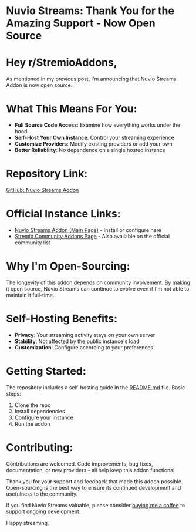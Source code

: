 # Nuvio Streams: Thank You for the Amazing Support - Now Open Source

# Hey r/StremioAddons,

As mentioned in my previous post, I'm announcing that Nuvio Streams Addon is now open source.

# What This Means For You:

* **Full Source Code Access**: Examine how everything works under the hood
* **Self-Host Your Own Instance**: Control your streaming experience
* **Customize Providers**: Modify existing providers or add your own
* **Better Reliability**: No dependence on a single hosted instance

# Repository Link:

[GitHub: Nuvio Streams Addon](https://github.com/tapframe/NuvioStreamsAddon)

# Official Instance Links:

* [Nuvio Streams Addon (Main Page)](https://nuvioaddon.vercel.app) \- Install or configure here
* [Stremio Community Addons Page](https://beta.stremio-addons.net/addons/nuvio-streams) \- Also available on the official community list

# Why I'm Open-Sourcing:

The longevity of this addon depends on community involvement. By making it open source, Nuvio Streams can continue to evolve even if I'm not able to maintain it full-time.

# Self-Hosting Benefits:

* **Privacy**: Your streaming activity stays on your own server
* **Stability**: Not affected by the public instance's load
* **Customization**: Configure according to your preferences

# Getting Started:

The repository includes a self-hosting guide in the [README.md](https://github.com/tapframe/NuvioStreamsAddon/blob/main/README.md) file. Basic steps:

1. Clone the repo
2. Install dependencies
3. Configure your instance
4. Run the addon

# Contributing:

Contributions are welcomed. Code improvements, bug fixes, documentation, or new providers - all help keep this addon functional.

Thank you for your support and feedback that made this addon possible. Open-sourcing is the best way to ensure its continued development and usefulness to the community.

If you find Nuvio Streams valuable, please consider [buying me a coffee](https://buymeacoffee.com/tapframe) to support ongoing development.

Happy streaming. 